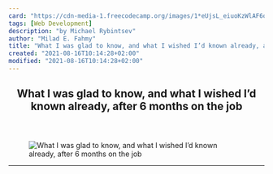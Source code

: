 ```yaml
---
card: "https://cdn-media-1.freecodecamp.org/images/1*eUjsL_eiuoKzWlAF6oNxqA.jpeg"
tags: [Web Development]
description: "by Michael Rybintsev"
author: "Milad E. Fahmy"
title: "What I was glad to know, and what I wished I’d known already, after 6 months on the job"
created: "2021-08-16T10:14:28+02:00"
modified: "2021-08-16T10:14:28+02:00"
---
```

<div class="site-wrapper">
<main id="site-main" class="site-main outer">
<div class="inner">
<article class="post-full post tag-web-development tag-programming tag-personal-development tag-learning tag-tech ">
<header class="post-full-header">
<h1 class="post-full-title">What I was glad to know, and what I wished I’d known already, after 6 months on the job</h1>
</header>
<figure class="post-full-image">
<picture>
<source media="(max-width: 700px)" sizes="1px" srcset="data:image/gif;base64,R0lGODlhAQABAIAAAAAAAP///yH5BAEAAAAALAAAAAABAAEAAAIBRAA7 1w">
<source media="(min-width: 701px)" sizes="(max-width: 800px) 400px,
(max-width: 1170px) 700px,
1400px" srcset="https://cdn-media-1.freecodecamp.org/images/1*eUjsL_eiuoKzWlAF6oNxqA.jpeg 300w,
https://cdn-media-1.freecodecamp.org/images/1*eUjsL_eiuoKzWlAF6oNxqA.jpeg 600w,
https://cdn-media-1.freecodecamp.org/images/1*eUjsL_eiuoKzWlAF6oNxqA.jpeg 1000w,
https://cdn-media-1.freecodecamp.org/images/1*eUjsL_eiuoKzWlAF6oNxqA.jpeg 2000w">
<img onerror="this.style.display='none'" src="https://cdn-media-1.freecodecamp.org/images/1*eUjsL_eiuoKzWlAF6oNxqA.jpeg" alt="What I was glad to know, and what I wished I’d known already, after 6 months on the job">
</picture>
</figure>
<section class="post-full-content">
<div class="post-content medium-migrated-article">
</div>
<hr>
</section>
</article>
</div>
</main>
</div>
<!-- Google Tag Manager (noscript) -->
<!-- End Google Tag Manager (noscript) -->

